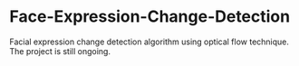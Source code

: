 # Face-Expression-Change-Detection
Facial expression change detection algorithm using optical flow technique. The project is still ongoing.
